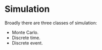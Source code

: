# Simulation

Broadly there are three classes of simulation: 

- Monte Carlo.
- Discrete time.
- Discrete event.

